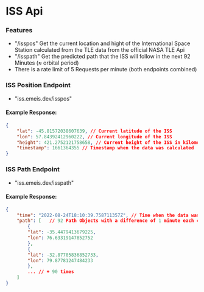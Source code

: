 # ISS Api

### Features

- "/isspos" Get the current location and hight of the International Space Station calculated from the TLE data from the official NASA TLE Api
- "/isspath" Get the predicted path that the ISS will follow in the next 92 Minutes (≈ orbital period)
- There is a rate limit of 5 Requests per minute (both endpoints combined)

### ISS Position Endpoint
- "iss.emeis.dev/isspos"
#### Example Response: 

```json
{
    "lat": -45.81572038607639, // Current latitude of the ISS
    "lon": 57.84392412960222, // Current longitude of the ISS
    "height": 421.2752121758658, // Current height of the ISS in kilometer
    "timestamp": 1661364355 // Timestamp when the data was calculated
}
```

### ISS Path Endpoint
- "iss.emeis.dev/isspath"
#### Example Response: 

```json
{
    "time": "2022-08-24T18:10:39.758711357Z", // Time when the data was calculated
    "path": [   // 92 Path Objects with a difference of 1 minute each containing the latitude and longitude at the time
        {
        "lat": -35.4479413679225,
        "lon": 76.63319147852752
        },
        {
        "lat": -32.87705836852733,
        "lon": 79.87781247484233
        },
        ... // + 90 times
    ]
}
```